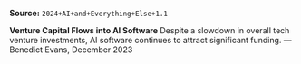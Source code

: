 **Source:** `2024+AI+and+Everything+Else+1.1`

**Venture Capital Flows into AI Software**
Despite a slowdown in overall tech venture investments, AI software continues to attract significant funding. — Benedict Evans, December 2023
